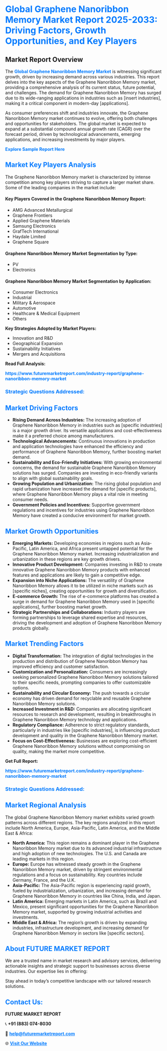 <h1 style="color: #007BFF;">Global Graphene Nanoribbon Memory Market Report 2025-2033: Driving Factors, Growth Opportunities, and Key Players</h1>

<section id="overview">
<h2>Market Report Overview</h2>
<p>The <a href="https://www.futuremarketreport.com/industry-report/graphene-nanoribbon-memory-market" style="color: #007BFF; text-decoration: none;"><strong>Global Graphene Nanoribbon Memory Market</strong></a> is witnessing significant growth, driven by increasing demand across various industries. This report delves into the key aspects of the Graphene Nanoribbon Memory market, providing a comprehensive analysis of its current status, future potential, and challenges. The demand for Graphene Nanoribbon Memory has surged due to its wide-ranging applications in industries such as [insert industries], making it a critical component in modern-day [applications].</p>
<p>As consumer preferences shift and industries innovate, the Graphene Nanoribbon Memory market continues to evolve, offering both challenges and opportunities for stakeholders. The global market is expected to expand at a substantial compound annual growth rate (CAGR) over the forecast period, driven by technological advancements, emerging applications, and increasing investments by major players.</p>
</section>

<section id="overview">
<p><a href="https://www.futuremarketreport.com/request-sample/reportId=75824" style="color: #007BFF; text-decoration: none;"><strong>Explore Sample Report Here</strong></a></p>
</section>

<section id="key-players">
<h2 style="color: #007BFF;">Market Key Players Analysis</h2>
<p>The Graphene Nanoribbon Memory market is characterized by intense competition among key players striving to capture a larger market share. Some of the leading companies in the market include:</p>
<h4>Key Players Covered in the Graphene Nanoribbon Memory Report:</h4>
<ul><li>AMG Advanced Metallurgical</li><li>Graphene Frontiers</li><li>Applied Graphene Materials</li><li>Samsung Electronics</li><li>GrafTech International</li><li>Haydale Limited</li><li>Graphene Square</li></ul>
<h4>Graphene Nanoribbon Memory Market Segmentation by Type:</h4>
<ul><li>PV</li><li>Electronics</li></ul>

<h4>Graphene Nanoribbon Memory Market Segmentation by Application:</h4>
<ul><li>Consumer Electronics</li><li>Industrial</li><li>Military &amp; Aerospace</li><li>Automotive</li><li>Healthcare &amp; Medical Equipment</li><li>Others</li></ul>
<p><strong>Key Strategies Adopted by Market Players:</strong></p>
<ul>
<li>Innovation and R&D</li>
<li>Geographical Expansion</li>
<li>Sustainability Initiatives</li>
<li>Mergers and Acquisitions</li>
</ul>
</section>

<section>
<p><strong>Read Full Analysis: </strong></p><a href="https://www.futuremarketreport.com/industry-report/graphene-nanoribbon-memory-market" style="color: #007BFF; text-decoration: none;"><strong>https://www.futuremarketreport.com/industry-report/graphene-nanoribbon-memory-market</strong></a>
<h3 style="color: #007BFF;">Strategic Questions Addressed:</h3>
</section>

<section id="driving-factors">
<h2 style="color: #007BFF;">Market Driving Factors</h2>
<ul>
<li><strong>Rising Demand Across Industries:</strong> The increasing adoption of Graphene Nanoribbon Memory in industries such as [specific industries] is a major growth driver. Its versatile applications and cost-effectiveness make it a preferred choice among manufacturers.</li>
<li><strong>Technological Advancements:</strong> Continuous innovations in production and application technologies have enhanced the efficiency and performance of Graphene Nanoribbon Memory, further boosting market demand.</li>
<li><strong>Sustainability and Eco-Friendly Initiatives:</strong> With growing environmental concerns, the demand for sustainable Graphene Nanoribbon Memory solutions has surged. Companies are investing in eco-friendly variants to align with global sustainability goals.</li>
<li><strong>Growing Population and Urbanization:</strong> The rising global population and rapid urbanization have increased the demand for [specific products], where Graphene Nanoribbon Memory plays a vital role in meeting consumer needs.</li>
<li><strong>Government Policies and Incentives:</strong> Supportive government regulations and incentives for industries using Graphene Nanoribbon Memory have created a conducive environment for market growth.</li>
</ul>
</section>

<section id="growth-opportunities">
<h2 style="color: #007BFF;">Market Growth Opportunities</h2>
<ul>
<li><strong>Emerging Markets:</strong> Developing economies in regions such as Asia-Pacific, Latin America, and Africa present untapped potential for the Graphene Nanoribbon Memory market. Increasing industrialization and urbanization in these regions are key growth drivers.</li>
<li><strong>Innovative Product Development:</strong> Companies investing in R&D to create innovative Graphene Nanoribbon Memory products with enhanced features and applications are likely to gain a competitive edge.</li>
<li><strong>Expansion into Niche Applications:</strong> The versatility of Graphene Nanoribbon Memory allows it to be utilized in niche markets such as [specific niches], creating opportunities for growth and diversification.</li>
<li><strong>E-commerce Growth:</strong> The rise of e-commerce platforms has created a surge in demand for Graphene Nanoribbon Memory used in [specific applications], further boosting market growth.</li>
<li><strong>Strategic Partnerships and Collaborations:</strong> Industry players are forming partnerships to leverage shared expertise and resources, driving the development and adoption of Graphene Nanoribbon Memory products globally.</li>
</ul>
</section>

<section id="trending-factors">
<h2 style="color: #007BFF;">Market Trending Factors</h2>
<ul>
<li><strong>Digital Transformation:</strong> The integration of digital technologies in the production and distribution of Graphene Nanoribbon Memory has improved efficiency and customer satisfaction.</li>
<li><strong>Customization and Personalization:</strong> Consumers are increasingly seeking personalized Graphene Nanoribbon Memory solutions tailored to their specific needs, prompting companies to offer customizable options.</li>
<li><strong>Sustainability and Circular Economy:</strong> The push towards a circular economy has driven demand for recyclable and reusable Graphene Nanoribbon Memory solutions.</li>
<li><strong>Increased Investment in R&D:</strong> Companies are allocating significant resources to research and development, resulting in breakthroughs in Graphene Nanoribbon Memory technology and applications.</li>
<li><strong>Regulatory Compliance:</strong> Adherence to strict regulatory standards, particularly in industries like [specific industries], is influencing product development and quality in the Graphene Nanoribbon Memory market.</li>
<li><strong>Focus on Cost-Effectiveness:</strong> Businesses are exploring cost-efficient Graphene Nanoribbon Memory solutions without compromising on quality, making the market more competitive.</li>
</ul>
</section>

<section>
<p><strong>Get Full Report: </strong></p><a href="https://www.futuremarketreport.com/industry-report/graphene-nanoribbon-memory-market" style="color: #007BFF; text-decoration: none;"><strong>https://www.futuremarketreport.com/industry-report/graphene-nanoribbon-memory-market</strong></a>
<h3 style="color: #007BFF;">Strategic Questions Addressed:</h3>
</section>


<section id="regional-analysis">
<h2 style="color: #007BFF;">Market Regional Analysis</h2>
<p>The global Graphene Nanoribbon Memory market exhibits varied growth patterns across different regions. The key regions analyzed in this report include North America, Europe, Asia-Pacific, Latin America, and the Middle East & Africa:</p>
<ul>
<li><strong>North America:</strong> This region remains a dominant player in the Graphene Nanoribbon Memory market due to its advanced industrial infrastructure and high adoption of new technologies. The U.S. and Canada are leading markets in this region.</li>
<li><strong>Europe:</strong> Europe has witnessed steady growth in the Graphene Nanoribbon Memory market, driven by stringent environmental regulations and a focus on sustainability. Key countries include Germany, France, and the U.K.</li>
<li><strong>Asia-Pacific:</strong> The Asia-Pacific region is experiencing rapid growth, fueled by industrialization, urbanization, and increasing demand for Graphene Nanoribbon Memory in countries like China, India, and Japan.</li>
<li><strong>Latin America:</strong> Emerging markets in Latin America, such as Brazil and Mexico, present significant opportunities for the Graphene Nanoribbon Memory market, supported by growing industrial activities and investments.</li>
<li><strong>Middle East & Africa:</strong> The region’s growth is driven by expanding industries, infrastructure development, and increasing demand for Graphene Nanoribbon Memory in sectors like [specific sectors].</li>
</ul>
</section>

<footer>
<h2 style="color: #007BFF;">About FUTURE MARKET REPORT</h2>
<p>We are a trusted name in market research and advisory services, delivering actionable insights and strategic support to businesses across diverse industries. Our expertise lies in offering:</p>

<p>Stay ahead in today’s competitive landscape with our tailored research solutions.</p>

<h2 style="color: #007BFF;">Contact Us:</h2>
<p><strong>FUTURE MARKET REPORT</strong></p>
<p>📞 <strong>+91 (883) 074-8030</strong></p>
<p>📧 <strong><a href="mailto:help@futuremarketreport.com" style="color: #007BFF;">help@futuremarketreport.com</a></strong></p>
<p>🌐 <strong><a href="https://www.futuremarketreport.com/" style="color: #007BFF;">Visit Our Website</a></strong></p>
</footer>
